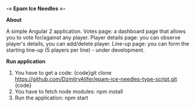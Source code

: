 **-= Epam Ice Needles =-**

**About**

A simple Angular 2 application.
Votes page: a dashboard page that allows you to vote for/against any player.
Player details page: you can observe player's details, you can add/delete player.
Line-up page: you can form the starting line-up (5 players per line) - under development.

**Run application**
1. You have to get a code: {code}git clone https://github.com/DzmitryAlifer/epam-ice-needles-type-script.git {code}
2. You have to fetch node modules: npm install
3. Run the application: npm start
